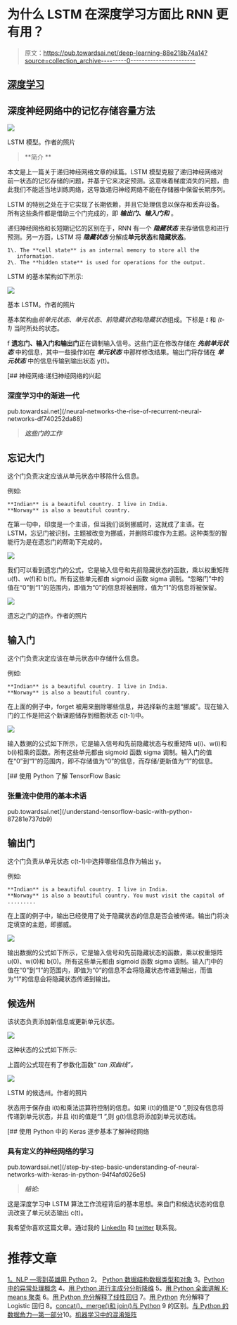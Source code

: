 # 为什么 LSTM 在深度学习方面比 RNN 更有用？

> 原文：<https://pub.towardsai.net/deep-learning-88e218b74a14?source=collection_archive---------0----------------------->

## [深度学习](https://towardsai.net/p/category/machine-learning/deep-learning)

## 深度神经网络中的记忆存储容量方法

![](img/24d028c33808908fdb5ced1691068c17.png)

LSTM 模型。作者的照片

> **简介 **

本文是上一篇关于递归神经网络文章的续篇。LSTM 模型克服了递归神经网络对前一状态的记忆存储的问题，并基于它来决定预测。这意味着梯度消失的问题，由此我们不能适当地训练网络，这导致递归神经网络不能在存储器中保留长期序列。

LSTM 的特别之处在于它实现了长期依赖，并且它处理信息以保存和丢弃设备。所有这些条件都是借助三个门完成的，即 ***输出门、输入门和*** 。

递归神经网络和长短期记忆的区别在于，RNN 有一个 ***隐藏状态*** 来存储信息和进行预测。另一方面，LSTM 将 ***隐藏状态*** 分解成**单元状态**和**隐藏状态**。

```
1\. The **cell state** is an internal memory to store all the
   information. 
2\. The **hidden state** is used for operations for the output.
```

LSTM 的基本架构如下所示:

![](img/da145b09a8bc9a84018b404f7800204d.png)

基本 LSTM。作者的照片

基本架构由*前单元状态*、*单元状态*、*前隐藏状态*和*隐藏状态*组成。下标是 *t* 和 *(t-1)* 当时所处的状态。

f **遗忘门、输入门和输出门**正在调制输入信号。这些门正在修改存储在 ***先前单元状态*** 中的信息，其中一些操作如在 ***单元状态*** 中那样修改结果。输出门将存储在 ***单元状态*** 中的信息传输到输出状态 y(t)。

[](/neural-networks-the-rise-of-recurrent-neural-networks-df740252da88) [## 神经网络:递归神经网络的兴起

### 深度学习中的渐进一代

pub.towardsai.net](/neural-networks-the-rise-of-recurrent-neural-networks-df740252da88) 

> ***这些门的工作***

## 忘记大门

这个门负责决定应该从单元状态中移除什么信息。

例如:

```
**Indian** is a beautiful country. I live in India. 
**Norway** is also a beautiful country.
```

在第一句中，印度是一个主语，但当我们谈到挪威时，这就成了主语。在 LSTM，忘记门被识别，主题被改变为挪威，并删除印度作为主题。这种类型的智能行为是在遗忘门的帮助下完成的。

![](img/9ac5070852ce3747cbd1a7f7ddd88f88.png)

我们可以看到遗忘门的公式，它是输入信号和先前隐藏状态的函数，乘以权重矩阵 u(f)、w(f)和 b(f)。所有这些单元都由 sigmoid 函数 sigma 调制。“忽略门”中的值在“0”到“1”的范围内，即值为“0”的信息将被删除，值为“1”的信息将被保留。

![](img/8f82eb565e307c898c98e5b4163f3e61.png)

遗忘之门的运作。作者的照片

## 输入门

这个门负责决定应该在单元状态中存储什么信息。

例如:

```
**Indian** is a beautiful country. I live in India. 
**Norway** is also a beautiful country.
```

在上面的例子中，forget 被用来删除哪些信息，并选择新的主题“挪威”。现在输入门的工作是把这个新课题储存到细胞状态 c(t-1)中。

![](img/17f2e91e3630c807ba875b744b6793ec.png)

输入数据的公式如下所示，它是输入信号和先前隐藏状态与权重矩阵 u(i)、w(i)和 b(i)相乘的函数。所有这些单元都由 sigmoid 函数 sigma 调制。输入门的值在“0”到“1”的范围内，即不存储值为“0”的信息，而存储/更新值为“1”的信息。

[](/understand-tensorflow-basic-with-python-87281e737db9) [## 使用 Python 了解 TensorFlow Basic

### 张量流中使用的基本术语

pub.towardsai.net](/understand-tensorflow-basic-with-python-87281e737db9) 

## 输出门

这个门负责从单元状态 c(t-1)中选择哪些信息作为输出 y。

例如:

```
**Indian** is a beautiful country. I live in India. 
**Norway** is also a beautiful country. You must visit the capital of .........
```

在上面的例子中，输出已经使用了处于隐藏状态的信息是否会被传递。输出门将决定填空的主题，即挪威。

![](img/f1151322e63dbac1a848d28e005f291b.png)

输出数据的公式如下所示，它是输入信号和先前隐藏状态的函数，乘以权重矩阵 u(0)、w(0)和 b(0)。所有这些单元都由 sigmoid 函数 sigma 调制。输入门中的值在“0”到“1”的范围内，即值为“0”的信息不会将隐藏状态传递到输出，而值为“1”的信息会将隐藏状态传递到输出。

## 候选州

该状态负责添加新信息或更新单元状态。

![](img/b8ee06ec924cf69142b3115068b20175.png)

这种状态的公式如下所示:

上面的公式现在有了参数化函数“ *tan 双曲线”。*

![](img/74a2d9bb56844d672d283cafc3f58247.png)

LSTM 的候选州。作者的照片

状态用于保存由 i(t)和乘法运算符控制的信息。如果 i(t)的值是“0 ”,则没有信息将传递到单元状态，并且 i(t)的值是“1 ”,则 g(t)信息将添加到单元状态线。

[](/step-by-step-basic-understanding-of-neural-networks-with-keras-in-python-94f4afd026e5) [## 使用 Python 中的 Keras 逐步基本了解神经网络

### 具有定义的神经网络的学习

pub.towardsai.net](/step-by-step-basic-understanding-of-neural-networks-with-keras-in-python-94f4afd026e5) 

> ***结论:***

这是深度学习中 LSTM 算法工作流程背后的基本思想。来自门和候选状态的信息流改变了单元状态输出 c(t)。

我希望你喜欢这篇文章。通过我的 [LinkedIn](https://www.linkedin.com/in/data-scientist-95040a1ab/) 和 [twitter](https://twitter.com/amitprius) 联系我。

# 推荐文章

[1。NLP —零到英雄用 Python](https://medium.com/towards-artificial-intelligence/nlp-zero-to-hero-with-python-2df6fcebff6e?sk=2231d868766e96b13d1e9d7db6064df1)
2。 [Python 数据结构数据类型和对象](https://medium.com/towards-artificial-intelligence/python-data-structures-data-types-and-objects-244d0a86c3cf?sk=42f4b462499f3fc3a160b21e2c94dba6)
3。[Python 中的异常处理概念](/exception-handling-concepts-in-python-4d5116decac3?source=friends_link&sk=a0ed49d9fdeaa67925eac34ecb55ea30)
4。[用 Python 进行主成分分析降维](/principal-component-analysis-in-dimensionality-reduction-with-python-1a613006d531?source=friends_link&sk=3ed0671fdc04ba395dd36478bcea8a55)
5。[用 Python 全面讲解 K-means 聚类](https://medium.com/towards-artificial-intelligence/fully-explained-k-means-clustering-with-python-e7caa573176a?source=friends_link&sk=9c5c613ceb10f2d203712634f3b6fb28)
6。[用 Python 充分解释了线性回归](https://medium.com/towards-artificial-intelligence/fully-explained-linear-regression-with-python-fe2b313f32f3?source=friends_link&sk=53c91a2a51347ec2d93f8222c0e06402)
7。[用 Python](https://medium.com/towards-artificial-intelligence/fully-explained-logistic-regression-with-python-f4a16413ddcd?source=friends_link&sk=528181f15a44e48ea38fdd9579241a78)
充分解释了 Logistic 回归 8。[concat()、merge()和 join()与 Python](/differences-between-concat-merge-and-join-with-python-1a6541abc08d?source=friends_link&sk=3b37b694fb90db16275059ea752fc16a)
9 的区别。[与 Python 的数据角力—第一部分](/data-wrangling-with-python-part-1-969e3cc81d69?source=friends_link&sk=9c3649cf20f31a5c9ead51c50c89ba0b)10。[机器学习中的混淆矩阵](https://medium.com/analytics-vidhya/confusion-matrix-in-machine-learning-91b6e2b3f9af?source=friends_link&sk=11c6531da0bab7b504d518d02746d4cc)